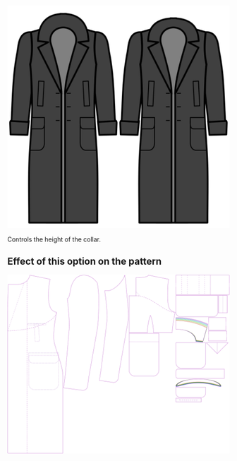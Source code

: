 
![Hauteur du col](collarheight.svg)

Controls the height of the collar.


## Effect of this option on the pattern
![This image shows the effect of this option by superimposing several variants that have a different value for this option](carlton_collarheight_sample.svg "Effect of this option on the pattern")